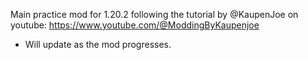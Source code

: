 Main practice mod for 1.20.2 following the tutorial by @KaupenJoe on
youtube: https://www.youtube.com/@ModdingByKaupenjoe

- Will update as the mod progresses.
